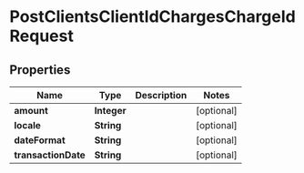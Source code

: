# PostClientsClientIdChargesChargeIdRequest

## Properties
Name | Type | Description | Notes
------------ | ------------- | ------------- | -------------
**amount** | **Integer** |  |  [optional]
**locale** | **String** |  |  [optional]
**dateFormat** | **String** |  |  [optional]
**transactionDate** | **String** |  |  [optional]
